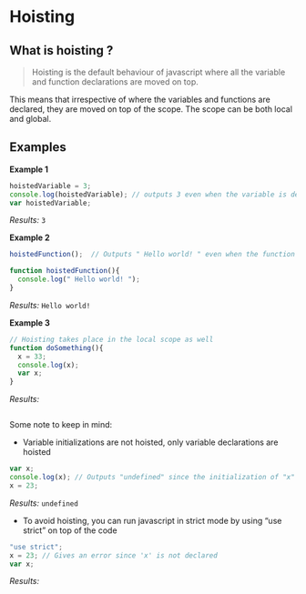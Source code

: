 # Hoisting 
## What is hoisting ?
> Hoisting is the default behaviour of javascript where all the variable and function declarations are moved on top.

This means that irrespective of where the variables and functions are declared, they are moved on top of the scope. The scope can be both local and global.

## Examples
**Example 1**
```js 
hoistedVariable = 3;
console.log(hoistedVariable); // outputs 3 even when the variable is declared after it is initialized	
var hoistedVariable;
```

*Results:* `3`

**Example 2** 
```js 
hoistedFunction();  // Outputs " Hello world! " even when the function is declared after calling

function hoistedFunction(){ 
  console.log(" Hello world! ");
} 
```

*Results:* ` Hello world! `

**Example 3** 
```js 
// Hoisting takes place in the local scope as well
function doSomething(){
  x = 33;
  console.log(x);
  var x;
} 
```

*Results:*
```
```

Some note to keep in mind: 
- Variable initializations are not hoisted, only variable declarations are hoisted 
```js 
var x;
console.log(x); // Outputs "undefined" since the initialization of "x" is not hoisted
x = 23;
```

*Results:* `undefined`

- To avoid hoisting, you can run javascript in strict mode by using “use strict” on top of the code

```js 
"use strict";
x = 23; // Gives an error since 'x' is not declared
var x; 
``` 

*Results:*
```
```

